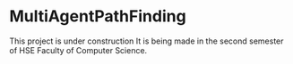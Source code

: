 # MultiAgentPathFinding

This project is under construction
It is being made in the second semester of HSE Faculty of Computer Science.
